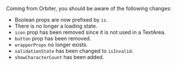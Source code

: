 Coming from Orbiter, you should be aware of the following changes:

- Boolean props are now prefixed by `is`.
- There is no longer a loading state.
- `icon` prop has been removed since it is not used in a TextArea.
- `button` prop has been removed.
- `wrapperProps` no longer exists.
- `validationState` has been changed to `isInvalid`.
- `showCharacterCount` has been added.
